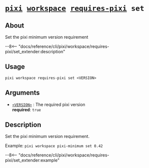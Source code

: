 <!--- This file is autogenerated. Do not edit manually! -->
# <code>[pixi](../../../pixi.md) [workspace](../../workspace.md) [requires-pixi](../requires-pixi.md) set</code>

## About
Set the pixi minimum version requirement

--8<-- "docs/reference/cli/pixi/workspace/requires-pixi/set_extender:description"

## Usage
```
pixi workspace requires-pixi set <VERSION>
```

## Arguments
- <a id="arg-<VERSION>" href="#arg-<VERSION>">`<VERSION>`</a>
:  The required pixi version
<br>**required**: `true`

## Description
Set the pixi minimum version requirement.

Example: `pixi workspace pixi-minimum set 0.42`


--8<-- "docs/reference/cli/pixi/workspace/requires-pixi/set_extender:example"
